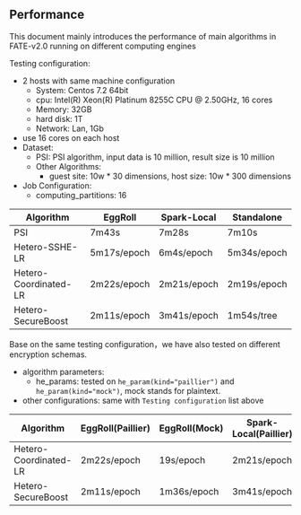 ## Performance 
This document mainly introduces the performance of main algorithms in FATE-v2.0 running on different computing engines
  
Testing configuration:
* 2 hosts with same machine configuration
  * System: Centos 7.2 64bit
  * cpu: Intel(R) Xeon(R) Platinum 8255C CPU @ 2.50GHz, 16 cores 
  * Memory: 32GB
  * hard disk: 1T
  * Network: Lan, 1Gb
* use 16 cores on each host
* Dataset: 
  * PSI: PSI algorithm, input data is 10 million, result size is 10 million
  * Other Algorithms: 
    * guest site: 10w * 30 dimensions, host size: 10w * 300 dimensions
* Job Configuration:
  * computing_partitions: 16 
  
| Algorithm               | EggRoll      | Spark-Local | Standalone  |                 
| ------------------------| -------------| ------------| ------------|
| PSI                     | 7m43s        | 7m28s       | 7m10s       |    
| Hetero-SSHE-LR          | 5m17s/epoch  | 6m4s/epoch  | 5m34s/epoch | 
| Hetero-Coordinated-LR   | 2m22s/epoch  | 2m21s/epoch | 2m19s/epoch | 
| Hetero-SecureBoost      | 2m11s/epoch  | 3m41s/epoch | 1m54s/tree  | 


Base on the same testing configuration，we have also tested on different encryption schemas.
* algorithm parameters:
  * he_params: tested on `he_param(kind="paillier")` and `he_param(kind="mock")`, mock stands for plaintext. 
* other configurations: same with `Testing configuration` list above

| Algorithm               | EggRoll(Paillier) | EggRoll(Mock) | Spark-Local(Paillier) | Spark-Local(Mock) | Standalone(Paillier)  | Standalone(Mock) |                
| ------------------------| ------------------| ------------- | --------------------- | ----------------- | --------------------- | ---------------- |
| Hetero-Coordinated-LR   | 2m22s/epoch       | 19s/epoch     | 2m21s/epoch           | 20s/epoch         | 2m19s/epoch           | 19s/epoch        |
| Hetero-SecureBoost      | 2m11s/epoch       | 1m36s/epoch   | 3m41s/epoch           | 2m57s/epoch       | 1m54s/epoch           | 1m17s/epoch      |

